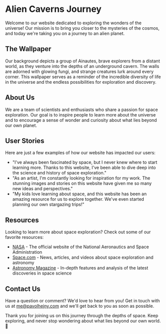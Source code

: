 <!--font:Futura-->

# Alien Caverns Journey

Welcome to our website dedicated to exploring the wonders of the universe! Our mission is to bring you closer to the mysteries of the cosmos, and today we're taking you on a journey to an alien planet.

## The Wallpaper

Our background depicts a group of Ainautes, brave explorers from a distant world, as they venture into the depths of an underground cavern. The walls are adorned with glowing fungi, and strange creatures lurk around every corner. This wallpaper serves as a reminder of the incredible diversity of life in the universe and the endless possibilities for exploration and discovery.

## About Us

We are a team of scientists and enthusiasts who share a passion for space exploration. Our goal is to inspire people to learn more about the universe and to encourage a sense of wonder and curiosity about what lies beyond our own planet.

## User Stories

Here are just a few examples of how our website has impacted our users:

-   "I've always been fascinated by space, but I never knew where to start learning more. Thanks to this website, I've been able to dive deep into the science and history of space exploration."
-   "As an artist, I'm constantly looking for inspiration for my work. The stunning images and stories on this website have given me so many new ideas and perspectives."
-   "My kids love learning about space, and this website has been an amazing resource for us to explore together. We've even started planning our own stargazing trips!"

## Resources

Looking to learn more about space exploration? Check out some of our favorite resources:

-   [NASA](#) - The official website of the National Aeronautics and Space Administration
-   [Space.com](#) - News, articles, and videos about space exploration and astronomy
-   [Astronomy Magazine](#) - In-depth features and analysis of the latest discoveries in space science

## Contact Us

Have a question or comment? We'd love to hear from you! Get in touch with us at me@pavolhejny.com and we'll get back to you as soon as possible.

Thank you for joining us on this journey through the depths of space. Keep exploring, and never stop wondering about what lies beyond our own world. 🚀

<!--

Write me content for website with wallpaper which alt text is:

"A group of Ainautes exploring an underground cavern on a distant planet, with glowing fungi and strange creatures all around them."

The name/title of the page should not be 1:1 copy of the alt text but rather a real content of the website which is using this wallpaper.

- Use markdown format
- Start with heading
- Heading should be short and concise
- The content should look like a real website
- The website should not be about the wallpaper, wallpaper is just a related background
- Heading should be contain work "wallpaper" or "background"
- Include real sections like references, contact, user stories, etc. use things relevant to the page purpose.
- Feel free to use structure like headings, bullets, numbering, blockquotes, paragraphs, horizontal lines, etc.
- You can use formatting like bold or _italic_
- You can include UTF-8 emojis
- Links should be only #hash anchors (and you can refer to the document itself)
- Do not include images


---


# Exploring the Depths: A Journey Through Alien Caverns

Welcome to our website dedicated to exploring the wonders of the universe! Our mission is to bring you closer to the mysteries of the cosmos, and today we're taking you on a journey to an alien planet.

## The Wallpaper

Our background depicts a group of Ainautes, brave explorers from a distant world, as they venture into the depths of an underground cavern. The walls are adorned with glowing fungi, and strange creatures lurk around every corner. This wallpaper serves as a reminder of the incredible diversity of life in the universe and the endless possibilities for exploration and discovery.

## About Us

We are a team of scientists and enthusiasts who share a passion for space exploration. Our goal is to inspire people to learn more about the universe and to encourage a sense of wonder and curiosity about what lies beyond our own planet.

## User Stories

Here are just a few examples of how our website has impacted our users:

- "I've always been fascinated by space, but I never knew where to start learning more. Thanks to this website, I've been able to dive deep into the science and history of space exploration."
- "As an artist, I'm constantly looking for inspiration for my work. The stunning images and stories on this website have given me so many new ideas and perspectives."
- "My kids love learning about space, and this website has been an amazing resource for us to explore together. We've even started planning our own stargazing trips!"

## Resources

Looking to learn more about space exploration? Check out some of our favorite resources:

- [NASA](#) - The official website of the National Aeronautics and Space Administration
- [Space.com](#) - News, articles, and videos about space exploration and astronomy
- [Astronomy Magazine](#) - In-depth features and analysis of the latest discoveries in space science

## Contact Us

Have a question or comment? We'd love to hear from you! Get in touch with us at me@pavolhejny.com and we'll get back to you as soon as possible.

Thank you for joining us on this journey through the depths of space. Keep exploring, and never stop wondering about what lies beyond our own world. 🚀

-->
